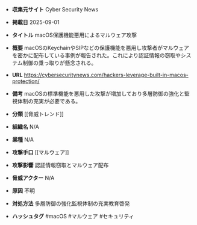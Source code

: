 - **収集元サイト**
Cyber Security News

- **掲載日**
2025-09-01

- **タイトル**
macOS保護機能悪用によるマルウェア攻撃

- **概要**
macOSのKeychainやSIPなどの保護機能を悪用し攻撃者がマルウェアを密かに配布している事例が報告された。これにより認証情報の窃取やシステム制御の乗っ取りが懸念される。

- **URL**
https://cybersecuritynews.com/hackers-leverage-built-in-macos-protection/

- **備考**
macOSの標準機能を悪用した攻撃が増加しており多層防御の強化と監視体制の充実が必要である。

- **分類**
[[脅威トレンド]]

- **組織名**
N/A

- **業種**
N/A

- **攻撃手口**
[[マルウェア]]

- **攻撃影響**
認証情報窃取とマルウェア配布

- **脅威アクター**
N/A

- **原因**
不明

- **対処方法**
多層防御の強化監視体制の充実教育啓発

- **ハッシュタグ**
#macOS #マルウェア #セキュリティ
